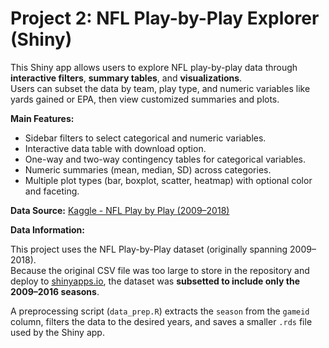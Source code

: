 # Project 2: NFL Play-by-Play Explorer (Shiny)

This Shiny app allows users to explore NFL play-by-play data through **interactive filters**, **summary tables**, and **visualizations**.  
Users can subset the data by team, play type, and numeric variables like yards gained or EPA, then view customized summaries and plots.

**Main Features:**
- Sidebar filters to select categorical and numeric variables.  
- Interactive data table with download option.  
- One-way and two-way contingency tables for categorical variables.  
- Numeric summaries (mean, median, SD) across categories.  
- Multiple plot types (bar, boxplot, scatter, heatmap) with optional color and faceting.

**Data Source:** [Kaggle - NFL Play by Play (2009–2018)](https://www.kaggle.com/datasets/maxhorowitz/nflplaybyplay2009to2016)

**Data Information:**

This project uses the NFL Play-by-Play dataset (originally spanning 2009–2018).  
Because the original CSV file was too large to store in the repository and deploy to [shinyapps.io](https://www.shinyapps.io), the dataset was **subsetted to include only the 2009–2016 seasons**.  

A preprocessing script (`data_prep.R`) extracts the `season` from the `gameid` column, filters the data to the desired years, and saves a smaller `.rds` file used by the Shiny app.



